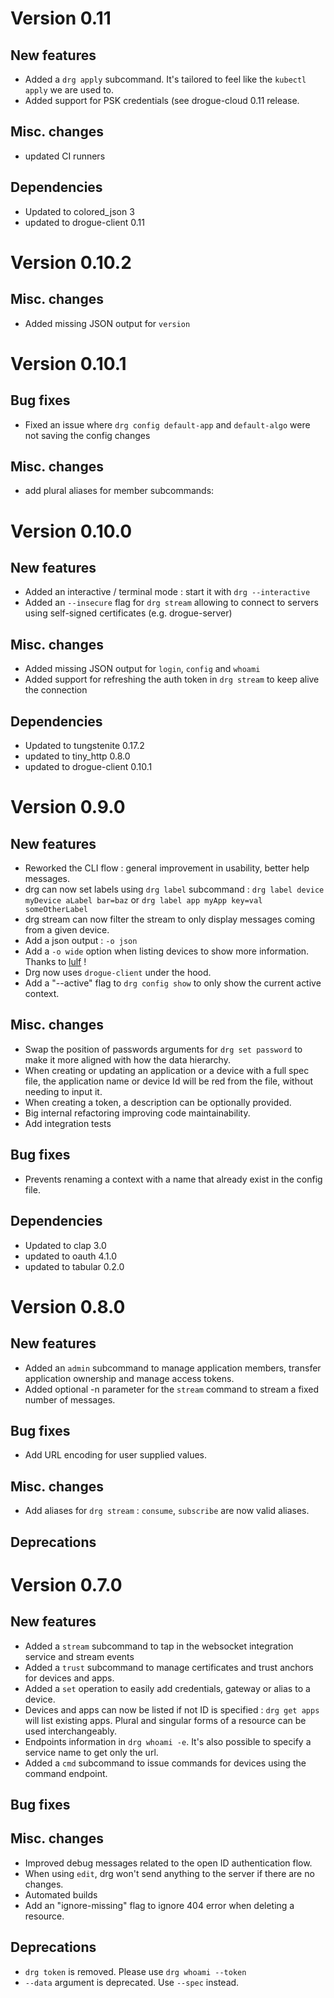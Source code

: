 # Version 0.11

## New features
- Added a `drg apply` subcommand. It's tailored to feel like the `kubectl apply` we are used to.
- Added support for PSK credentials (see drogue-cloud 0.11 release.

## Misc. changes
- updated CI runners

## Dependencies
- Updated to colored_json 3
- updated to drogue-client 0.11

# Version 0.10.2

## Misc. changes
- Added missing JSON output for `version`

# Version 0.10.1

## Bug fixes
- Fixed an issue where `drg config default-app` and `default-algo` were not saving the config changes

## Misc. changes
- add plural aliases for member subcommands: 

# Version 0.10.0

## New features
- Added an interactive / terminal mode : start it with `drg --interactive`
- Added an `--insecure` flag for `drg stream` allowing to connect to servers using self-signed certificates (e.g. drogue-server)

## Misc. changes
- Added missing JSON output for `login`, `config` and `whoami`
- Added support for refreshing the auth token in `drg stream` to keep alive the connection

## Dependencies
- Updated to tungstenite 0.17.2
- updated to tiny_http 0.8.0
- updated to drogue-client 0.10.1

# Version 0.9.0

## New features
- Reworked the CLI flow : general improvement in usability, better help messages.
- drg can now set labels using `drg label` subcommand : `drg label device myDevice aLabel bar=baz` or `drg label app myApp key=val someOtherLabel`
- drg stream can now filter the stream to only display messages coming from a given device.
- Add a json output : `-o json`
- Add a `-o wide` option when listing devices to show more information. Thanks to [lulf](https://github.com/lulf) !
- Drg now uses `drogue-client` under the hood.
- Add a "--active" flag to `drg config show` to only show the current active context.

## Misc. changes
- Swap the position of passwords arguments for `drg set password` to make it more aligned with how the data hierarchy. 
- When creating or updating an application or a device with a full spec file, the application name or device Id will be red from the file, without needing to input it.
- When creating a token, a description can be optionally provided.
- Big internal refactoring improving code maintainability.
- Add integration tests

## Bug fixes
- Prevents renaming a context with a name that already exist in the config file.

## Dependencies
- Updated to clap 3.0
- updated to oauth 4.1.0
- updated to tabular 0.2.0

# Version 0.8.0

## New features
- Added an `admin` subcommand to manage application members, transfer application ownership and manage access tokens.
- Added optional -n <count> parameter for the `stream` command to stream a fixed number of messages.

## Bug fixes
- Add URL encoding for user supplied values. 

## Misc. changes
- Add aliases for `drg stream` : `consume`, `subscribe` are now valid aliases. 

## Deprecations


# Version 0.7.0

## New features
 - Added a `stream` subcommand to tap in the websocket integration service and stream events
 - Added a `trust` subcommand to manage certificates and trust anchors for devices and apps. 
 - Added a `set` operation to easily add credentials, gateway or alias to a device. 
 - Devices and apps can now be listed if not ID is specified :  `drg get apps` will list existing apps. 
 Plural and singular forms of a resource can be used interchangeably.
 - Endpoints information in `drg whoami -e`. It's also possible to specify a service name to get only the url.
 - Added a `cmd` subcommand to issue commands for devices using the command endpoint.
 
## Bug fixes

## Misc. changes
 - Improved debug messages related to the open ID authentication flow.
 - When using `edit`, drg won't send anything to the server if there are no changes.
 - Automated builds 
 - Add an "ignore-missing" flag to ignore 404 error when deleting a resource.
 

## Deprecations
 - `drg token` is removed. Please use `drg whoami --token`
 - `--data` argument is deprecated. Use `--spec` instead.
 
